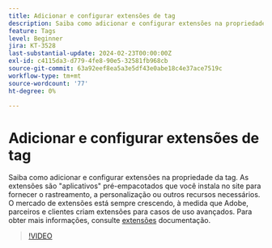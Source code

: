 ```yaml
---
title: Adicionar e configurar extensões de tag
description: Saiba como adicionar e configurar extensões na propriedade da tag.
feature: Tags
level: Beginner
jira: KT-3528
last-substantial-update: 2024-02-23T00:00:00Z
exl-id: c4115da3-d779-4fe8-90e5-32581fb968cb
source-git-commit: 63a92eef8ea5a3e5df43e0abe18c4e37ace7519c
workflow-type: tm+mt
source-wordcount: '77'
ht-degree: 0%

---
```


# Adicionar e configurar extensões de tag

Saiba como adicionar e configurar extensões na propriedade da tag. As extensões são &quot;aplicativos&quot; pré-empacotados que você instala no site para fornecer o rastreamento, a personalização ou outros recursos necessários. O mercado de extensões está sempre crescendo, à medida que Adobe, parceiros e clientes criam extensões para casos de uso avançados. Para obter mais informações, consulte [extensões](https://experienceleague.adobe.com/docs/experience-platform/tags/ui/extensions/overview.html) documentação.

>[!VIDEO](https://video.tv.adobe.com/v/28732/?learn=on)
